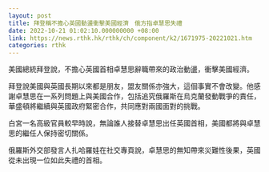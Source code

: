 ```yaml
---
layout: post
title: 拜登稱不擔心英國動盪衝擊美國經濟　俄方指卓慧思失禮
date: 2022-10-21 01:02:10.000000000 +08:00
link: https://news.rthk.hk/rthk/ch/component/k2/1671975-20221021.htm
categories: rthk
---
```


美國總統拜登說，不擔心英國首相卓慧思辭職帶來的政治動盪，衝擊美國經濟。

拜登說美國與英國長期以來都是朋友，盟友關係亦強大，這個事實不會改變。他感謝卓慧思在一系列問題上與美國合作，包括追究俄羅斯在烏克蘭發動戰爭的責任，華盛頓將繼續與英國政府緊密合作，共同應對兩國面對的挑戰。

白宮一名高級官員較早時說，無論誰人接替卓慧思出任英國首相，美國都將與卓慧思的繼任人保持密切關係。

俄羅斯外交部發言人扎哈羅娃在社交專頁說，卓慧思的無知帶來災難性後果，英國從未出現一位如此失禮的首相。
